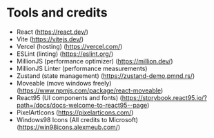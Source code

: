 # Tools and credits

- React (https://react.dev/)
- Vite (https://vitejs.dev/)
- Vercel (hosting) (https://vercel.com/)
- ESLint (linting) (https://eslint.org/)
- MillionJS (performance optimizer) (https://million.dev/)
- MillionJS Linter (performance measurements)
- Zustand (state management) (https://zustand-demo.pmnd.rs/)
- Moveable (move windows freely)(https://www.npmjs.com/package/react-moveable)
- React95 (UI components and fonts) (https://storybook.react95.io/?path=/docs/docs-welcome-to-react95--page)
- PixelArtIcons (https://pixelarticons.com/)
- Windows98 Icons (All credits to Microsoft) (https://win98icons.alexmeub.com/)
